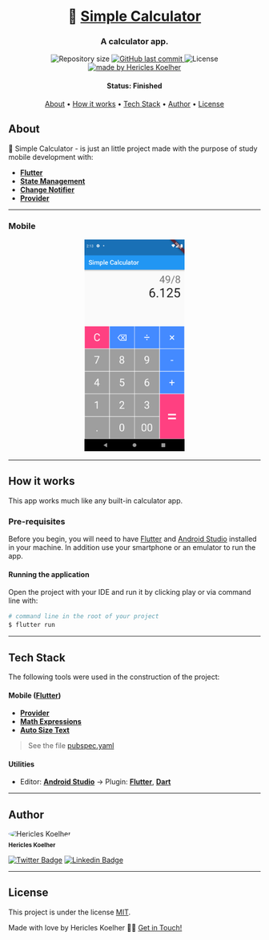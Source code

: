 <h1 align="center">
   🧮 <a href="#"> Simple Calculator </a>
</h1>

<h3 align="center">
    A calculator app.
</h3>

<p align="center">
  <img alt="Repository size" src="https://img.shields.io/github/repo-size/hericles-koelher/simple_calculator">
  
  <a href="https://github.com/hericles-koelher/simple_calculator/blob/master/README.md">
    <img alt="GitHub last commit" src="https://img.shields.io/github/last-commit/hericles-koelher/simple_calculator">
  </a>
    
   <img alt="License" src="https://img.shields.io/badge/license-MIT-brightgreen">

  <a href="https://rocketseat.com.br">
    <img alt="made by Hericles Koelher" src="https://img.shields.io/badge/made%20by-Hericles_Koelher-%237519C1">
  </a>

</p>


<h4 align="center"> 
	 Status: Finished
</h4>

<p align="center">
 <a href="#about">About</a> •
 <a href="#how-it-works">How it works</a> • 
 <a href="#tech-stack">Tech Stack</a> • 
 <a href="#author">Author</a> • 
 <a href="#user-content-license">License</a>

</p>


## About

🧮 Simple Calculator - is just an little project made with the purpose of study mobile development with:

- **[Flutter](https://flutter.dev/)**
- **[State Management](https://en.wikipedia.org/wiki/State_management)**
- **[Change Notifier](https://api.flutter.dev/flutter/foundation/ChangeNotifier-class.html)**
- **[Provider](https://pub.dev/packages/provider)**

---

### Mobile

<p align="center">
  <img alt="Simple Calculator" title="#SimpleCalculator" src="./images/calculator_screen.png" width="200px">
</p>

---

## How it works

This app works much like any built-in calculator app.

### Pre-requisites

Before you begin, you will need to have [Flutter](https://flutter.dev) and [Android Studio](https://developer.android.com/studio?hl=pt) installed in your machine. In addition use your smartphone or an emulator to run the app.

#### Running the application

Open the project with your IDE and run it by clicking play or via command line with:

```bash
# command line in the root of your project
$ flutter run
```
---

## Tech Stack

The following tools were used in the construction of the project:


#### **Mobile**  ([Flutter](https://flutter.dev))

-   **[Provider](https://pub.dev/packages/provider)**
-   **[Math Expressions](https://pub.dev/packages/math_expressions)**
-   **[Auto Size Text](https://pub.dev/packages/auto_size_text)**

> See the file  [pubspec.yaml](https://github.com/hericles-koelher/simple_calculator/blob/master/README.md)

#### **Utilities**

-   Editor:  **[Android Studio](https://developer.android.com/studio?hl=pt)**  → Plugin:  **[Flutter](https://plugins.jetbrains.com/plugin/9212-flutter)**, **[Dart](https://plugins.jetbrains.com/plugin/6351-dart)**

---

## Author

<div>
 <img style="border-radius: 50%;" src="https://avatars.githubusercontent.com/u/34146602?v=4" width="100px;" alt="Hericles Koelher"/>
 <br />
 <sub><b>Hericles Koelher</b></sub>
</div>

[![Twitter Badge](https://img.shields.io/badge/-@HericlesKoelher-1ca0f1?style=flat-square&labelColor=1ca0f1&logo=twitter&logoColor=white&link=https://twitter.com/HericlesKoelher)](https://twitter.com/HericlesKoelher) [![Linkedin Badge](https://img.shields.io/badge/-Hericles_Koelher-blue?style=flat-square&logo=Linkedin&logoColor=white&link=https://www.linkedin.com/in/hericles-bruno-quaresma-koelher-9a2021209)](https://www.linkedin.com/in/hericles-bruno-quaresma-koelher-9a2021209) 

---

## License

This project is under the license [MIT](./LICENSE).

Made with love by Hericles Koelher 👋🏽 [Get in Touch!](https://www.linkedin.com/in/hericles-bruno-quaresma-koelher-9a2021209)
